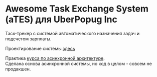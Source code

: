 # Awesome Task Exchange System (aTES) для UberPopug Inc
Таск-трекер с системой автоматического назначения задач и подсчетом зарплаты.

Проектирование системы [здесь](requirements.md)  
  
Практика [курса по асинхронной архитектуре](https://education.borshev.com/architecture).   
Сделана основа асинхронной системы, но код в целом - совсем не продакшен.  
